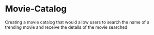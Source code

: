 # Movie-Catalog
Creating a movie catalog that would allow users to search the name of a trending movie and receive the details of the movie searched
